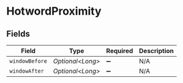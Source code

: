 # HotwordProximity


## Fields

| Field              | Type               | Required           | Description        |
| ------------------ | ------------------ | ------------------ | ------------------ |
| `windowBefore`     | *Optional\<Long>*  | :heavy_minus_sign: | N/A                |
| `windowAfter`      | *Optional\<Long>*  | :heavy_minus_sign: | N/A                |